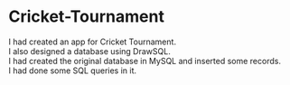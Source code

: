 # Cricket-Tournament
I had created an app for Cricket Tournament.
<br> 
I also designed a database using DrawSQL.
<br>
I had created the original database in MySQL and inserted some records. 
<br> 
I had done some SQL queries in it. 


